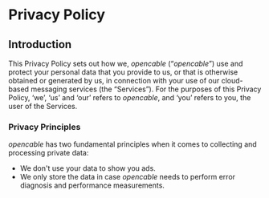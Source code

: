 # Privacy Policy

## Introduction

This Privacy Policy sets out how we, _opencable_ (“_opencable_”)
use and protect your personal data that you provide to us, or that is otherwise
obtained or generated by us, in connection with your use of our cloud-based
messaging services (the “Services”). For the purposes of this Privacy Policy,
‘we’, ‘us’ and ‘our’ refers to _opencable_, and ‘you’ refers to you, the user of the
Services.

### Privacy Principles

_opencable_ has two fundamental principles when it comes to collecting and processing
private data:

* We don't use your data to show you ads.
* We only store the data in case _opencable_ needs to perform error diagnosis and 
  performance measurements.
